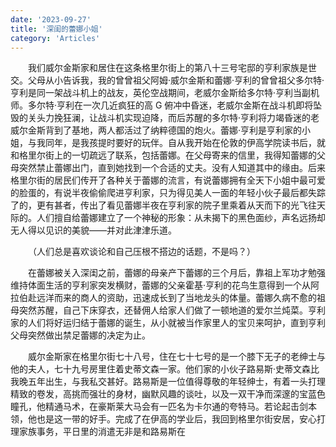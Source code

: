 ```yaml
---
date: '2023-09-27'
title: '深闺的蕾娜小姐'
category: 'Articles'
---
```


&emsp;&emsp;我们威尔金斯家和居住在这条格里尔街上的第八十三号宅邸的亨利家族是世交。父母从小告诉我，我的曾曾祖父阿姆·威尔金斯和蕾娜·亨利的曾曾祖父多尔特·亨利是同一架战斗机上的战友，英伦空战期间，老威尔金斯给多尔特·亨利当副机师。多尔特·亨利在一次几近疯狂的高 G 俯冲中昏迷，老威尔金斯在战斗机即将坠毁的关头力挽狂澜，让战斗机实现迫降，而后苏醒的多尔特·亨利将力竭昏迷的老威尔金斯背到了基地，两人都活过了纳粹德国的炮火。蕾娜·亨利是亨利家的小姐，与我同年，是我孩提时要好的玩伴。自从我开始在伦敦的伊高学院读书后，就和格里尔街上的一切疏远了联系，包括蕾娜。在父母寄来的信里，我得知蕾娜的父母突然禁止蕾娜出门，直到她找到一个合适的丈夫。没有人知道其中的缘由。后来格里尔街的居民们传开了各种关于蕾娜的流言，有说蕾娜拥有全天下小姐中最可爱的脸蛋的，有说半夜偷偷爬进亨利家，只为得见美人一面的年轻小伙子最后都失踪了的，更有甚者，传出了看见蕾娜半夜在亨利家的院子里乘着从天而下的光飞往天际的。人们擅自给蕾娜建立了一个神秘的形象：从未揭下的黑色面纱，声名远扬却无人得以见识的美貌——并对此津津乐道。

&emsp;&emsp;（人们总是喜欢谈论和自己压根不搭边的话题，不是吗？）

&emsp;&emsp;在蕾娜被关入深闺之前，蕾娜的母亲产下蕾娜的三个月后，靠祖上军功才勉强维持体面生活的亨利家突发横财，蕾娜的父亲霍基·亨利的花鸟生意得到一个从阿拉伯赴远洋而来的商人的资助，迅速成长到了当地龙头的体量。蕾娜久病不愈的祖母突然苏醒，自己下床穿衣，还替佣人给家人们做了一顿地道的爱尔兰炖菜。亨利家的人们将好运归结于蕾娜的诞生，从小就被当作家里人的宝贝来呵护，直到亨利父母突然做出禁足蕾娜的决定为止。

&emsp;&emsp;威尔金斯家在格里尔街七十八号，住在七十七号的是一个膝下无子的老绅士与他的夫人，七十九号房里住着史蒂文森一家。他们家的小伙子路易斯·史蒂文森比我晚五年出生，与我私交甚好。路易斯是一位值得尊敬的年轻绅士，有着一头打理精致的卷发，高挑而强壮的身材，幽默风趣的谈吐，以及一双干净而深邃的宝蓝色瞳孔，他精通马术，在豪斯莱大马会有一匹名为卡尔通的夸特马。若论起击剑本领，他也是这一带的好手。完成了在伊高的学业后，我回到格里尔街安居，安心打理家族事务，平日里的消遣无非是和路易斯在